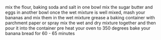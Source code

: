 mix the flour, baking soda and salt in one bowl
mix the sugar butter and eggs in another bowl
once the wet mixture is well mixed, mash your bananas and mix them in the wet mixture
grease a baking container with parchment paper or spray
mix the wet and dry mixture together and then pour it into the container
pre heat your oven to 350 degrees
bake your banana bread for 60 - 65 minutes